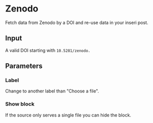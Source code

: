 # Zenodo

Fetch data from Zenodo by a DOI and re-use data in your inseri post.

## Input

A valid DOI starting with `10.5281/zenodo.`

## Parameters

### Label

Change to another label than "Choose a file".

### Show block

If the source only serves a single file you can hide the block.
